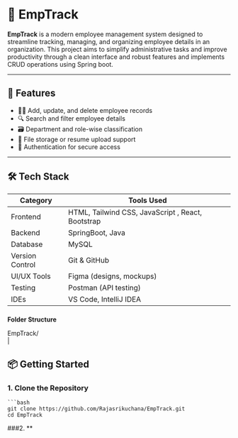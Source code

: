 # 🚀 EmpTrack

**EmpTrack** is a modern employee management system designed to streamline tracking, managing, and organizing employee details in an organization. This project aims to simplify administrative tasks and improve productivity through a clean interface and robust features and implements CRUD operations using Spring boot.

---

## 📌 Features

- 🧑‍💼 Add, update, and delete employee records  
- 🔍 Search and filter employee details   
- 🗃️ Department and role-wise classification  
- 📁 File storage or resume upload support   
- 🔐 Authentication for secure access 

---

## 🛠️ Tech Stack

| Category       | Tools Used                          |
|----------------|-------------------------------------|
| Frontend       | HTML, Tailwind CSS, JavaScript , React, Bootstrap  |
| Backend        | SpringBoot, Java                    |
| Database       | MySQL                               |
| Version Control| Git & GitHub                        |
| UI/UX Tools    | Figma (designs, mockups)            |
| Testing        | Postman (API testing)               |
| IDEs           | VS Code, IntelliJ IDEA              |

###
**Folder Structure**

EmpTrack/<br>
|

## 📦 Getting Started

### 1. **Clone the Repository**

    ```bash
    git clone https://github.com/Rajasrikuchana/EmpTrack.git
    cd EmpTrack
    
###2. **
